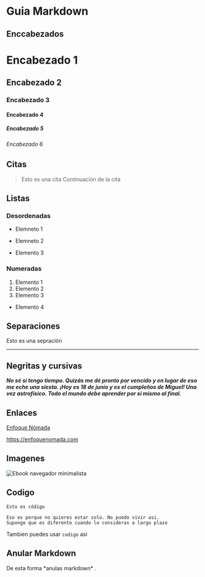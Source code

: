 # Guia Markdown

## Enccabezados
# Encabezado 1
## Encabezado 2
### Encabezado 3
#### Encabezado 4
##### Encabezado 5
###### Encabezado 6

## Citas
>Esto es una cita
>Continuación de la cita

## Listas
### Desordenadas 
- Elemneto 1
* Elemneto 2
+ Elemento 3

### Numeradas 
 1. Elemento 1
 2. Elemento 2
 3. Elemento 3
  - Elemento 4

## Separaciones
Esto es una sepración

---

## Negritas y cursivas
***No sé si tengo tiempo. Quizás me dé pronto por vencido y en lugar de eso me eche una siesta. ¡Hoy es 18 de junio y es el cumpleños de Miguel! Una vez astrofísico. Todo el mundo debe aprender por sí mismo al final.***

## Enlaces
[Enfoque Nómada](https://enfoquenomada.com "Productividad Movil")

<https://enfoquenomada.com>

## Imagenes

![Ebook navegador minimalista](https://enfoquenomada.com/wp-contect/uploads/2016/07/Crear-navegador-minimalista.jpg)

## Codigo 
    Esto es código

~~~
Eso es porque no quieres estar solo. No puedo vivir asi. 
Supongo que es diferente cuando lo consideras a largo plazo
~~~

Tambien puedes usar `codigo` asi

## Anular Markdown
De esta forma \*anulas markdown* .

